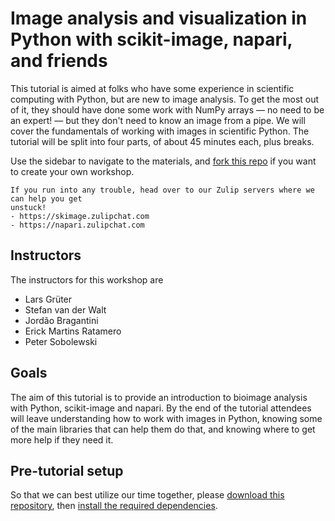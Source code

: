 # Image analysis and visualization in Python with scikit-image, napari, and friends

This tutorial is aimed at folks who have some experience in scientific
computing with Python, but are new to image analysis. To get the most out of
it, they should have done some work with NumPy arrays — no need to be an
expert! — but they don't need to know an image from a pipe. We will cover the
fundamentals of working with images in scientific Python. The tutorial will be
split into four parts, of about 45 minutes each, plus breaks.

Use the sidebar to navigate to the materials, and
[fork this repo](https://github.com/scipy-2024-image-analysis/tutorial) if
you want to create your own workshop.

```{tip}
If you run into any trouble, head over to our Zulip servers where we can help you get
unstuck!
- https://skimage.zulipchat.com
- https://napari.zulipchat.com
```

## Instructors

The instructors for this workshop are
- Lars Grüter
- Stefan van der Walt
- Jordão Bragantini
- Erick Martins Ratamero
- Peter Sobolewski


## Goals

The aim of this tutorial is to provide an introduction to bioimage analysis
with Python, scikit-image and napari. By the end of the tutorial attendees
will leave understanding how to work with images in Python, knowing some of the
main libraries that can help them do that, and knowing where to get more help
if they need it.

## Pre-tutorial setup

So that we can best utilize our time together, please [download this
repository](https://github.com/scipy-2024-image-analysis/tutorial#readme), then
[install the required dependencies](install-dependencies).

